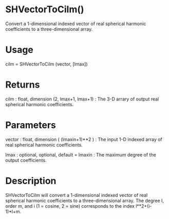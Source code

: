 # SHVectorToCilm()

Convert a 1-dimensional indexed vector of real spherical harmonic coefficients to a three-dimensional array.

# Usage

cilm = SHVectorToCilm (vector, [lmax])

# Returns

cilm : float, dimension (2, lmax+1, lmax+1)
:   The 3-D arrary of output real spherical harmonic coefficients.

# Parameters

vector : float, dimension ( (lmaxin+1)\*\*2 )
:   The input 1-D indexed array of real spherical harmonic coefficients.

lmax : optional, optional, default = lmaxin
:   The maximum degree of the output coefficients.

# Description

SHVectorToCilm will convert a 1-dimensional indexed vector of real spherical harmonic coefficients to a three-dimensional array. The degree l, order m, and i (1 = cosine, 2 = sine) corresponds to the index l**2+(i-1)*l+m.
